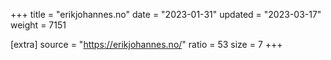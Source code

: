 +++
title = "erikjohannes.no"
date = "2023-01-31"
updated = "2023-03-17"
weight = 7151

[extra]
source = "https://erikjohannes.no/"
ratio = 53
size = 7
+++
